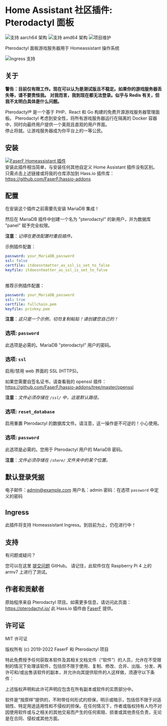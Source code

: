 # Home Assistant 社区插件: Pterodactyl 面板
![支持 aarch64 架构][aarch64-shield] ![支持 amd64 架构][amd64-shield]
![项目维护][maintenance-shield]

Pterodactyl 面板游戏服务器用于 Homeassistant 操作系统

![Ingress 支持](../_images/pterodactyl/ingress.png)

## 关于

**警告：目前仅有限工作。现在可以认为是测试版且不稳定。如果你的游戏服务器丢失等，请不要责怪我。**
**对我而言，我到现在都无法登录。似乎与 Redis 有关，但我不太明白具体是什么问题。**

Pterodactyl® 是一个基于 PHP、React 和 Go 构建的免费开源游戏服务器管理面板。 Pterodactyl 考虑到安全性，将所有游戏服务器运行在隔离的 Docker 容器中，同时向最终用户提供一个美观且直观的用户界面。<br />
停止将就。让游戏服务器成为你平台上的一等公民。

## 安装

[![FaserF Homeassistant 插件](https://my.home-assistant.io/badges/supervisor_add_addon_repository.svg)](https://my.home-assistant.io/redirect/supervisor_add_addon_repository/?repository_url=https%3A%2F%2Fgithub.com%2FFaserF%2Fhassio-addons)
<br />
安装此插件相当简单，与安装任何其他自定义 Home Assistant 插件没有区别。<br />
只需点击上述链接或将我的仓库添加到 Hass.io 插件库： <https://github.com/FaserF/hassio-addons>

## 配置

在安装这个插件之前需要先安装 MariaDB 集成！

然后在 MariaDB 插件中创建一个名为 "pterodactyl" 的新用户，并为数据库 "panel" 赋予完全权限。

**注意**：_记得在更改配置时重启插件。_

示例插件配置：

```yaml
password: your_MariaDB_password
ssl: false
certfile: itdoesntmatter_as_ssl_is_set_to_false
keyfile: itdoesntmatter_as_ssl_is_set_to_false
```
<br />
推荐示例插件配置：

```yaml
password: your_MariaDB_password
ssl: true
certfile: fullchain.pem
keyfile: privkey.pem
```

**注意**：_这只是一个示例，切勿复制粘贴！请创建您自己的！_

### 选项: `password`

此选项是必需的。MariaDB "pterodactyl" 用户的密码。

### 选项: `ssl`

启用/禁用 web 界面的 SSL (HTTPS)。

如果您需要自签名证书，请查看我的 openssl 插件： <https://github.com/FaserF/hassio-addons/tree/master/openssl>

**注意**：_文件必须存储在 `/ssl/` 中，这是默认路径。_

### 选项: `reset_database`

启用重置 Pterodactyl 的数据库文件。请注意，这一操作是不可逆的！小心使用。

### 选项: `password`

此选项是必需的。您用于 Pterodactyl 用户的 MariaDB 密码。

**注意**：_文件必须存储在 `/share/` 文件夹中的某个位置。_

## 默认登录凭据

电子邮件：<admin@example.com>
用户名：admin
密码：在选项 `password` 中定义的密码

## Ingress

此插件将支持 Homeassistant Ingress。到目前为止，仍在进行中！

## 支持

有问题或疑问？

您可以在这里 [提交问题][issue] GitHub。
请记住，此软件仅在 Raspberry Pi 4 上的 armv7 上进行了测试。

## 作者和贡献者

原始程序来自 Pterodactyl 项目。如需更多信息，请访问此页面： <https://pterodactyl.io/>
此 Hass.io 插件由 [FaserF] 提供。

## 许可证

MIT 许可证

版权所有 (c) 2019-2022 FaserF 和 Pterodactyl 项目

特此免费授予任何获取本软件及其相关文档文件（“软件”）的人员，允许在不受限制的情况下处理该软件，包括但不限于使用、复制、修改、合并、出版、分发、再许可和/或出售该软件的副本，并允许向其提供软件的人这样做，须遵守以下条件：

上述版权声明和此许可声明应包含在所有副本或软件的实质部分中。

软件是“按原样”提供的，不附带任何形式的担保，明示或暗示，包括但不限于对适销性、特定用途适用性和不侵权的担保。在任何情况下，作者或版权持有人均不对因使用软件或与之相关的其他交易而产生的任何索赔、损害或其他责任负责，无论是在合同、侵权或其他方面。

[maintenance-shield]: https://img.shields.io/maintenance/yes/2023.svg
[aarch64-shield]: https://img.shields.io/badge/aarch64-yes-green.svg
[amd64-shield]: https://img.shields.io/badge/amd64-yes-green.svg
[FaserF]: https://github.com/FaserF/
[issue]: https://github.com/FaserF/hassio-addons/issues